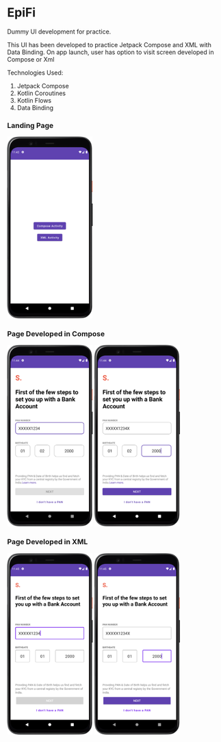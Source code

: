 # EpiFi

Dummy UI development for practice.

This UI has been developed to practice Jetpack Compose and XML with Data Binding. 
On app  launch, user has option to visit screen developed in Compose or Xml

Technologies Used:
1. Jetpack Compose
2. Kotlin Coroutines
3. Kotlin Flows
4. Data Binding

### Landing Page 
<img src="screenshots/landing_page.png" width="200" />


### Page Developed in Compose
<img src="screenshots/compose_invalid.png" width="200" /> <img src="screenshots/compose_valid.png" width="200" />



### Page Developed in XML
<img src="screenshots/xml_invalid.png" width="200" /> <img src="screenshots/xml_valid.png" width="200" />
